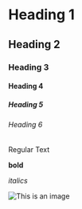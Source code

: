 # Heading 1
## Heading 2
### Heading 3
#### Heading 4
##### Heading 5
###### Heading 6
Regular Text

**bold**

*italics*

![This is an image](https://cdn.pixabay.com/photo/2015/04/23/22/00/tree-736885__340.jpg)
